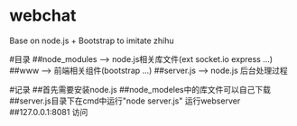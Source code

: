 # webchat
Base on node.js + Bootstrap to imitate zhihu

#目录
##node_modules  -->  node.js相关库文件(ext socket.io express ...)
##www           -->  前端相关组件(bootstrap ...)
##server.js     -->  node.js 后台处理过程

#记录
##首先需要安装node.js
##node_modeles中的库文件可以自己下载
##server.js目录下在cmd中运行"node server.js" 运行webserver
##127.0.0.1:8081 访问